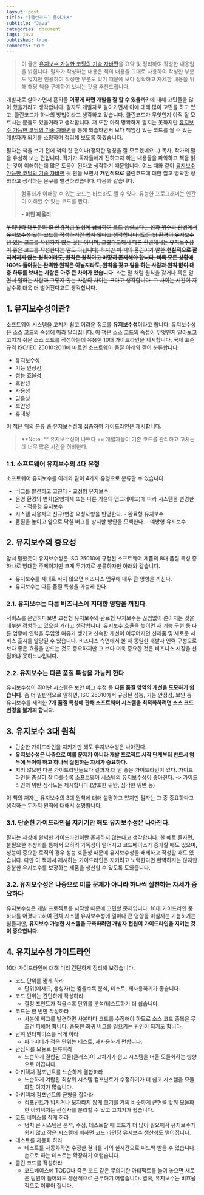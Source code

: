 ```yaml
---
layout: post
title: "[클린코드] 들어가며"
subtitle: "Java"
categories: document
tags: java
published: true
comments: true
---
```




> 이 글은 [유지보수 가능한 코딩의 기술 자바편](http://www.aladin.co.kr/shop/wproduct.aspx?ItemId=98546964)을 요약 및 정리하여 작성한 내용임을 밝힙니다. 필자가 작성하는 내용은 책의 내용을 그대로 사용하여 작성한 부분도 많지만 인용하여 작성한 부분도 있기 때문에 보다 정확하고 자세한 내용을 위해 해당 책을 구매하여 보시는 것을 추천드립니다.



개발자로 살아가면서 흔히들 **어떻게 하면 개발을 잘 할 수 있을까?** 에 대해 고민들을 많이 했을거라고 생각합니다. 필자도 개발자로 살아가면서 이에 대해 많이 고민을 하고 있고, 클린코드가 하나의 방법이라고 생각하고 있습니다. 클린코드가 무엇인지 아직 잘 모르시는 분들도 있을거라고 생각합니다. 저 또한 아직 명확하게 알지는 못하지만 [유지보수 가능한 코딩의 기술 자바편](http://www.aladin.co.kr/shop/wproduct.aspx?ItemId=98546964)을 통해 학습하면서 보다 책임감 있는 코드를 짤 수 있는 개발자가 되기를 소망하며 정리해 보도록 하겠습니다.

필자는 책을 보기 전에 책의 뒷 편이나(정확한 명칭을 잘 모르겠네요...) 목차, 작가의 말을 유심히 보는 편입니다. 작가가 독자들에게 전하고자 하는 내용들을 파악하고 책을 읽는 것이 이해하는데 많은 도움이 된다고 생각하기 때문입니다. 여느 때와 같이 [유지보수 가능한 코딩의 기술 자바편](http://www.aladin.co.kr/shop/wproduct.aspx?ItemId=98546964) 뒷 편을 보면서 **개인적으로** 클린코드에 대한 짧고 명확한 정의라고 생각하는 문구를 발견하였습니다. 다음과 같습니다.

> 컴퓨터가 이해할 수 있는 코드는 바보라도 짤 수 있다. 유능한 프로그래머는 인간이 이해할 수 있는 코드를 짠다.
>
> **- 마틴 파울러**



~~우리나라 대부분의 SI 환경처럼 일정에 급급하여 코드 품질보다는 성과 위주의 환경에서 유지보수성 있는 코드를 작성하기란 쉽지 않다고 생각합니다.(모든 SI 환경이 유지보수성 있는 코드를 작성하지 않는 것은 아니며, 그렇다고해서 다른 환경에서는 유지보수성이 좋은 코드를 작성한다는 말도 아닙니다) 하지만 이 책의 옮긴이가 말한 **현실적으로 잘 지켜지지 않는 원칙이라도, 원칙은 원칙이고 마땅히 존재해야 합니다. 비록 모든 상황에 100% 들어맞는 완벽한 원칙은 아닐지라도, 원칙을 갖고 일을 하는 사람과 원칙 없이 대충 하루를 보내는 사람은 아주 큰 차이가 있습니다.** 라는 말 처럼 원칙을 갖거나 혹은 알면서 일하는 사람과 그렇지 않는 사람의 차이는 크다고 생각합니다. 그 차이는 시간이 지날수록 더욱 더 벌어진다고도 생각합니다.~~



## 1. 유지보수성이란?

소프트웨어 시스템을 고치기 쉽고 어려운 정도를  **유지보수성**이라고 합니다. 유지보수성은 소스 코드의 속성에 따라 달리집니다. 이 책은 소스 코드의 속성이 무엇인지 알아보고 고치기 쉬운 소스 코드를 작성하는데 유용한 10대 가이드라인을 제시합니다. 국제 표준 규격 ISO/IEC 25010:2011에 따르면 소프트웨어 품질 아래와 같이 분류합니다.

- 유지보수성
- 기능 안정선
- 성능 효율성
- 호환성
- 사용성
- 믿음성
- 보안성
- 휴대성

이 책은 위의 분류 중 유지보수성에 집중하여 가이드라인은 제시합니다.



> **Note: ** 유지보수성이 나쁘다 == 개발자들이 기존 코드를 관리하고 고치는데 너무 많은 시간을 허비한다.



### 1.1. 소프트웨어 유지보수의 4대 유형

소프트웨어 유지보수를 아래와 같이 4가지 유형으로 분류할 수 있습니다.

- 버그를 발견하고 고친다 - 교정형 유지보수
- 운영 환경의 변화(운영체제 또는 다른 기술의 업그레이드)에 따라 시스템을 변경한다. - 적응형 유지보수
- 시스템 사용자의 신규/변경 요청사항을 반영한다. - 완료형 유지보수
- 품질을 높이고 앞으로 닥칠 버그를 방지할 방안을 모색한다. - 예방형 유지보수



## 2. 유지보수의 중요성

앞서 말했듯이 유지보수성은 ISO 25010에 규정된 소프트웨어 제품의 8대 품질 특성 중 하나로 방대한 주제이지만 크게 두가지로 분류하자만 아래와 같습니다.

- 유지보수를 제대로 하지 않으면 비즈니스 업무에 매우 큰 영향을 끼친다.
- 유지보수는 다른 품질 특성을 가능케 한다.



### 2.1. 유지보수는 다른 비즈니스에 지대한 영향을 끼친다.

서비스를 운영하다보면 교정형 유지보수와 완료형 유지보수는 끊임없이 쏟아지는 것을 대부분 경험하고 있으실 거라고 생각합니다. 유지보수 효율을 높이면 새 기능 구현 등 다른 업무에 인력을 투입할 여유가 생기고 신속한 개선이 이루어지면 신제품 및 새로운 서비스 출시를 앞당길 수 있습니다. 비즈니스 측면에서 볼 때 동일한 개발자 인력 구성으로 보다 좋은 효율을 만드는 것도 중요하지만 그 보다 더욱 중요한 것은 비즈니스 시장을 선점하냐 못하느냐입니다.



### 2.2. 유지보수는 다른 품질 특성을 가능케 한다

유지보수성이 뛰어난 시스템은 보안 버그 수정 등 **다른 품질 영역의 개선을 도모하기 쉽습니다.** 좀 더 일반적으로 말하면, ISO 25010에서 규정된 성능, 기능 안정성, 보안 등 유지보수를 제외한 **7개 품질 특성에 관해 소프트웨어 시스템을 최적화하려면 소스 코드 변경을 불가피 합니다.**



## 3. 유지보수 3대 원칙

- 단순한 가이드라인을 지키기만 해도 유지보수성은 나아진다.
- **유지보수성은 나중으로 미룰 문제가 아니라 개발 프로젝트 시작 단계부터 반드시 염두에 두어야 하고 하나씩 실천하는 자세가 중요하다.**
- 지키 않으면 다른 가이드라인들보다 결과가 더 안 좋은 가이드라인이 있다. 가이드라인을 충실히  잘 따를수록 소프트웨어 시스템의 유지보수성이 좋아진다. -> 가이드라인의 위반 심각도는 제시합니다.(양호한 위반, 심각한 위반 등)

이 책의 저자는 유지보수의 3대 원칙에 대해 설명하고 있지만 필자는 그 중 중요하다고 생각하는 두가지 원칙에 대해서 설명합니다.



### 3.1. 단순한 가이드라인을 지키기만 해도 유지보수성은 나아진다.

필자는 세상에 완벽한 가이드라인이란 존재하지 않는다고 생각합니다. 한 예로 들자면, 불필요한 추상화를 통해서 오히려 가독성이 떨어지고 코드베이스가 증가할 때도 있으며, 성능이 중요한 로직의 경우 성능 효율성 때문에 유지보수성을 배제하고 작성할 때도 있습니다. 다만 이 책에서 제시하는 가이드라인은 지키려고 노력한다면 완벽하지는 않지만 충분한 유지보수를 보장하는 제품을 생산할 수 있도록 도와줍니다.



### 3.2. 유지보수성은 나중으로 미룰 문제가 아니라 하나씩 실천하는 자세가 중요하다

유지보수성은 개발 프로젝트를 시작할 때문에 고민할 문제입니다. 10대 가이드라인 중 하나를 어겼다고하여 전체 시스템 유지보수성에 얼마나 큰 영향을 미칠지는 가늠하기는 힘들지만, **유지보수 가능한 시스템을 구축하려면 개발자 전원이 가이드라인을 지키는 것이 중요합니다.**



## 4. 유지보수성 가이드라인

10대 가이드라인에 대해 미리 간단하게 정리해 보겠습니다.



- 코드 단위를 짧게 하라
  - 단위(메서드, 생성자)는 짧을수록 분석, 테스트, 재사용하기가 좋습니다.
- 코드 단위는 간단하게 작성하라
  - 결정 포인트가 적을수록 단위를 분석/테스트하기 더 쉽습니다.
- 코드는 한 번만 작성하라
  - 사본에 버그를 발견하면 사본마다 코드를 수정해야 하므로 소스 코드 중복은 무조건 피해야 합니다. 중복읜 회귀 버그를 일으키는 원인이 되기도 합니다.
- 단위 인터페이스를 작게 하라
  - 파라미터가 적은 단위는 테스트, 재사용하기 편합니다.
- 관심사를 모듈로 분류하라
  - 느슨하게 결합된 모듈(클래스)이 고치기가 쉽고 시스템을 더울 모듈화하는 방향으로 이끕니다.
- 아키텍처 컴포넌트를 느슨하게 결합하라
  - 느슨하게 겨랍된 최상위 시스템 컴포넌트가 수정하기가 더 쉽고 시스템을 모듈화할 여지가 많습니다.
- 아키텍처 컴포넌트의 균형을 잡아라
  - 컴포넌트가 넘치거나 모자라지 않게 크기를 거의 비슷하게 균현을 맞춰 모듈화한 아키텍처는 관심사를 분리할 수 있고 고치기가 쉽습니다.
- 코드 베이스를 작게 하라
  - 덩치 큰 시스템은 분석, 수정, 테스트할 때 코드가 더 많이 필요해서 유지보수가 쉽지 않고 작은 시스템에 비하면 코드 라인당 유지보수 생산성도 떨어집니다.
- 테스트를 자동화 하라
  - 테스트를 자동화하면 수정한 결과를 거의 실시간으로 피드백 받을 수 있습니다. 손으로 하는 테스트는 확장하기 어렵습니다.
- 클린 코드를 작성하라
  - 코드베이스에 TODO나 죽은 코드 같은 무의미한 아티팩트를 늘어 놓으면 새로운 팀원이 들어와도 생산적으로 근무하기 어렵습니다. 결국, 유지보수는 비효율적으로 이루어 집니다.

